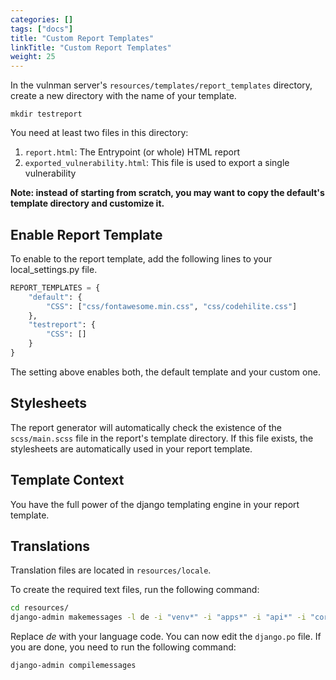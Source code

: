 ```yaml
---
categories: []
tags: ["docs"] 
title: "Custom Report Templates"
linkTitle: "Custom Report Templates"
weight: 25
---
```


In the vulnman server's `resources/templates/report_templates` directory, create a new directory with the name of your template.

```
mkdir testreport
```

You need at least two files in this directory:

1. `report.html`: The Entrypoint (or whole) HTML report
2. `exported_vulnerability.html`: This file is used to export a single vulnerability

**Note: instead of starting from scratch, you may want to copy the default's template directory and customize it.**


## Enable Report Template
To enable to the report template, add the following lines to your local_settings.py file.

```python
REPORT_TEMPLATES = {
    "default": {
        "CSS": ["css/fontawesome.min.css", "css/codehilite.css"]
    },
    "testreport": {
        "CSS": []
    }
}
```
The setting above enables both, the default template and your custom one.


## Stylesheets
The report generator will automatically check the existence of the `scss/main.scss` file in the report's template directory.
If this file exists, the stylesheets are automatically used in your report template.


## Template Context
You have the full power of the django templating engine in your report template.


## Translations
Translation files are located in `resources/locale`.

To create the required text files, run the following command:

```bash
cd resources/
django-admin makemessages -l de -i "venv*" -i "apps*" -i "api*" -i "core*" -i "default*"
```
Replace *de* with your language code.
You can now edit the `django.po` file. If you are done, you need to run the following command:

```
django-admin compilemessages
```